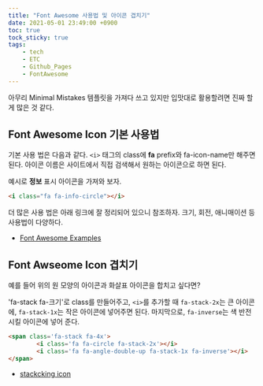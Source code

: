 ```yaml
---
title: "Font Awesome 사용법 및 아이콘 겹치기"
date: 2021-05-01 23:49:00 +0900
toc: true
tock_sticky: true
tags:
    - tech
    - ETC
    - Github_Pages
    - FontAwesome
---
```


아무리 Minimal Mistakes 템플릿을 가져다 쓰고 있지만 입맛대로 활용할려면 진짜 할게 많은 것 같다.

## Font Awesome Icon 기본 사용법

기본 사용 법은 다음과 같다. `<i>` 태그의 class에 **fa** prefix와 fa-icon-name만 해주면 된다. 아이콘 이름은 사이트에서 직접 검색해서 원하는 아이콘으로 하면 된다.

예시로 **정보** 표시 아이콘을 가져와 보자.

<i class="fa fa-info-circle"></i>

```html
<i class="fa fa-info-circle"></i>
```

더 많은 사용 법은 아래 링크에 잘 정리되어 있으니 참조하자. 크기, 회전, 애니매이션 등 사용법이 다양하다.

- [Font Awesome Examples](https://fontawesome.com/v4.7.0/examples/)

## Font Awseome Icon 겹치기

<span>
        <i class='fa fa-circle fa-2x'></i>
        <i class='fa fa-angle-double-up fa-2x'></i>
</span>

예를 들어 위의 원 모양의 아이콘과 화살표 아이콘을 합치고 싶다면?

'fa-stack fa-크기'로 class를 만들어주고, `<i>`를 추가할 때 `fa-stack-2x`는 큰 아이콘에, `fa-stack-1x`는 작은 아이콘에 넣어주면 된다. 마지막으로, `fa-inverse`는 색 반전시킬 아이콘에 넣어 준다.


```html
<span class='fa-stack fa-4x'>
        <i class='fa fa-circle fa-stack-2x'></i>
        <i class='fa fa-angle-double-up fa-stack-1x fa-inverse'></i>
</span>
```

<span class='fa-stack fa-4x'>
        <i class='fa fa-circle fa-stack-2x'></i>
        <i class='fa fa-angle-double-up fa-stack-1x fa-inverse'></i>
</span>




- [stackcking icon](https://fontawesome.com/how-to-use/on-the-web/styling/stacking-icons)
